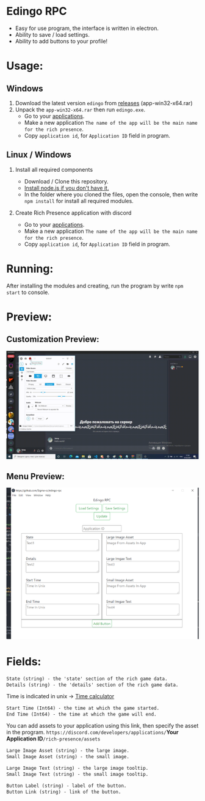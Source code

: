 # Edingo RPC
* Easy for use program, the interface is written in electron.
* Ability to save / load settings.
* Ability to add buttons to your profile!

# Usage:
## Windows
1. Download the latest version `edingo` from [releases](https://github.com/Sigma-cc/edingo-rpc/releases) (app-win32-x64.rar)
2. Unpack the `app-win32-x64.rar` then run `edingo.exe`.
    - Go to your [applications](https://discordapp.com/developers/applications/me).
    - Make a new application `The name of the app will be the main name for the rich presence`.
    - Copy `application id`, for  `Application ID` field in program.

## Linux / Windows
1. Install all required components
    - Download / Clone this repository.
    - [Install node.js if you don't have it.](https://nodejs.org/en/download/)
    - In the folder where you cloned the files, open the console, then write `npm install` for install all required modules.

2. Create Rich Presence application with discord
    - Go to your [applications](https://discordapp.com/developers/applications/me).
    - Make a new application `The name of the app will be the main name for the rich presence`.
    - Copy `application id`, for  `Application ID` field in program.
  
# Running:
After installing the modules and creating, run the program by write `npm start` to console.


# Preview:
## Customization Preview:
![](./etc/preview.gif)
## Menu Preview:
![](./etc/menu.png)
# Fields:
```
State (string) - the 'state' section of the rich game data.
Details (string) - the 'details' section of the rich game data.
```
Time is indicated in unix -> [Time calculator](https://www.unixtimestamp.com/index.php)
```
Start Time (Int64) - the time at which the game started.
End Time (Int64) - the time at which the game will end.
```
You can add assets to your application using this link, then specify the asset in the program.
`https://discord.com/developers/applications/`**Your Application ID**`/rich-presence/assets`
```
Large Image Asset (string) - the large image.
Small Image Asset (string) - the small image.
```
```
Large Image Text (string) - the large image tooltip.
Small Image Text (string) - the small image tooltip.
```
```
Button Label (string) - label of the button.
Button Link (string) - link of the button.
```
